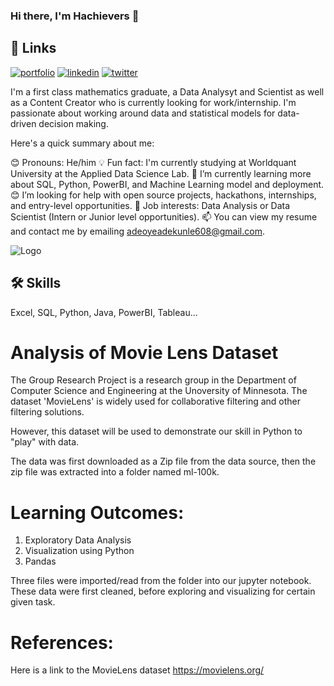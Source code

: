 ### Hi there, I'm Hachievers 👋

## 🔗 Links
[![portfolio](https://img.shields.io/badge/my_portfolio-000?style=for-the-badge&logo=ko-fi&logoColor=white)](https://https://github.com/Hachievers)
[![linkedin](https://img.shields.io/badge/linkedin-0A66C2?style=for-the-badge&logo=linkedin&logoColor=white)](https://www.https://www.linkedin.com/in/adekunle-adeoye-719851189/)
[![twitter](https://img.shields.io/badge/twitter-1DA1F2?style=for-the-badge&logo=twitter&logoColor=white)](https://https://twitter.com/AdeoyeAdekunle_)


 
I'm a first class mathematics graduate, a Data Analysyt and Scientist as well as a Content Creator who is currently looking for work/internship. 
I'm passionate about working around data and statistical models for data-driven decision making.

Here's a quick summary about me:

😊 Pronouns: He/him
💡 Fun fact: I'm currently studying at Worldquant University at the Applied Data Science Lab.
🌱 I’m currently learning more about SQL, Python, PowerBI, and Machine Learning model and deployment.
😊 I’m looking for help with open source projects, hackathons, internships, and entry-level opportunities.
💼 Job interests: Data Analysis or Data Scientist (Intern or Junior level opportunities).
📫 You can view my resume and contact me by emailing adeoyeadekunle608@gmail.com.

![Logo](https://github-readme-stats.vercel.app/api?username=Hachievers&&show-icons=true&tittle_color=#000000&icon_color=bb2acf&text_color=daf7dc&bg_cplor=151515)

## 🛠 Skills
Excel, SQL, Python, Java, PowerBI, Tableau...

# **Analysis of Movie Lens Dataset**

The Group Research Project is a research group in the Department of Computer Science and Engineering at the Unoversity of Minnesota.
The dataset 'MovieLens' is widely used for collaborative filtering and other filtering solutions.

However, this dataset will be used to demonstrate our skill in Python to "play" with data.

The data was first downloaded as a Zip file from the data source, then the zip file was extracted into a folder named ml-100k.

# **Learning Outcomes:**
1. Exploratory Data Analysis
2. Visualization using Python
3. Pandas


Three files were imported/read from the folder into our jupyter notebook. 
These data were first cleaned, before exploring and visualizing for certain given task.

# **References:**
Here is a link to the MovieLens dataset
https://movielens.org/



